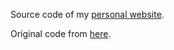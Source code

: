 Source code of my <a href="https://www.dcassol.com"> personal website</a>.

Original code from <a href="https://github.com/WesleyyC/wesleyyc.github.io"> here</a>.
